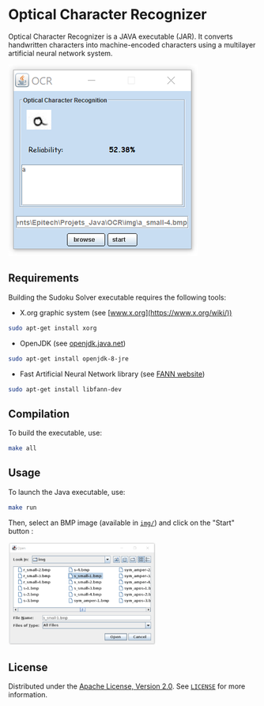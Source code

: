 # Optical Character Recognizer

Optical Character Recognizer is a JAVA executable (JAR). It converts handwritten characters into machine-encoded characters using a multilayer artificial neural network system.

![Optical Character Recognizer preview](img/preview.png)

## Requirements

Building the Sudoku Solver executable requires the following tools:
- X.org graphic system (see [www.x.org](https://www.x.org/wiki/))
```bash
sudo apt-get install xorg
```
- OpenJDK (see [openjdk.java.net](https://openjdk.java.net))
```bash
sudo apt-get install openjdk-8-jre
```
- Fast Artificial Neural Network library (see [FANN website](http://leenissen.dk/fann/wp/))
```bash
sudo apt-get install libfann-dev
```

## Compilation

To build the executable, use:

```bash
make all
```

## Usage

To launch the Java executable, use:
```bash
make run
```
Then, select an BMP image (available in [`img/`](img/)) and click on the "Start" button :

<img src="img/browse_preview.png" width="300" title="Optical Character Recognizer browse preview">

## License

Distributed under the [Apache License, Version 2.0](http://www.apache.org/licenses/). See [`LICENSE`](LICENSE) for more information.
